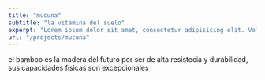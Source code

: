 ```yaml
---
title: "mucuna"
subtitle: "la vitamina del suelo"
experpt: "Lorem ipsum dolor sit amet, consectetur adipisicing elit. Voluptatibus quia, Nonea! Maiores et perferendis eaque, exercitationem praesentium nihil."
url: "/projects/mucuna"
---
```


el bamboo es la madera del futuro por ser de alta resistecia y durabilidad, sus capacidades fisicas son excepcionales
